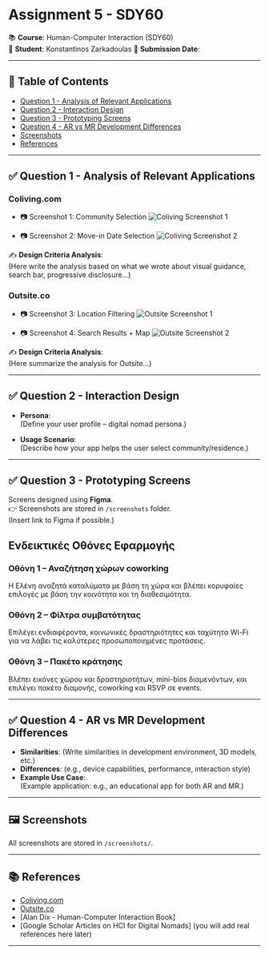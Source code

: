# Assignment 5 - SDY60

📚 **Course**: Human-Computer Interaction (SDY60)  
👤 **Student**: Konstantinos Zarkadoulas 
📅 **Submission Date**:  

---

## 📌 Table of Contents
- [Question 1 - Analysis of Relevant Applications](#question-1---analysis-of-relevant-applications)
- [Question 2 - Interaction Design](#question-2---interaction-design)
- [Question 3 - Prototyping Screens](#question-3---prototyping-screens)
- [Question 4 - AR vs MR Development Differences](#question-4---ar-vs-mr-development-differences)
- [Screenshots](#screenshots)
- [References](#references)

---

## ✅ Question 1 - Analysis of Relevant Applications
### Coliving.com
- 📷 Screenshot 1: Community Selection
  ![Coliving Screenshot 1](./screenshots/your_image1.jpg)

- 📷 Screenshot 2: Move-in Date Selection
  ![Coliving Screenshot 2](./screenshots/your_image2.jpg)

✍️ **Design Criteria Analysis**:  
(Here write the analysis based on what we wrote about visual guidance, search bar, progressive disclosure...)

### Outsite.co
- 📷 Screenshot 3: Location Filtering
  ![Outsite Screenshot 1](./screenshots/your_image3.jpg)

- 📷 Screenshot 4: Search Results + Map
  ![Outsite Screenshot 2](./screenshots/your_image4.jpg)

✍️ **Design Criteria Analysis**:  
(Here summarize the analysis for Outsite...)

---

## ✅ Question 2 - Interaction Design
- **Persona**:  
(Define your user profile – digital nomad persona.)

- **Usage Scenario**:  
(Describe how your app helps the user select community/residence.)

---

## ✅ Question 3 - Prototyping Screens
Screens designed using **Figma**.  
👉 Screenshots are stored in `/screenshots` folder.  
(Insert link to Figma if possible.)

## Ενδεικτικές Οθόνες Εφαρμογής

### Οθόνη 1 – Αναζήτηση χώρων coworking  
Η Ελένη αναζητά καταλύματα με βάση τη χώρα και βλέπει κορυφαίες επιλογές με βάση την κοινότητα και τη διαθεσιμότητα.

### Οθόνη 2 – Φίλτρα συμβατότητας  
Επιλέγει ενδιαφέροντα, κοινωνικές δραστηριότητες και ταχύτητα Wi-Fi για να λάβει τις καλύτερες προσωποποιημένες προτάσεις.

### Οθόνη 3 – Πακέτο κράτησης  
Βλέπει εικόνες χώρου και δραστηριοτήτων, mini-bios διαμενόντων, και επιλέγει πακέτο διαμονής, coworking και RSVP σε events.

---

## ✅ Question 4 - AR vs MR Development Differences
- **Similarities**: (Write similarities in development environment, 3D models, etc.)
- **Differences**: (e.g., device capabilities, performance, interaction style)
- **Example Use Case**:  
(Example application: e.g., an educational app for both AR and MR.)

---

## 🖼️ Screenshots
All screenshots are stored in `/screenshots/`.

---

## 📚 References
- [Coliving.com](https://www.coliving.com)
- [Outsite.co](https://www.outsite.co)
- [Alan Dix - Human-Computer Interaction Book]
- [Google Scholar Articles on HCI for Digital Nomads] (you will add real references here later)

---
